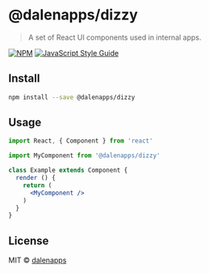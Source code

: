 # @dalenapps/dizzy

> A set of React UI components used in internal apps.

[![NPM](https://img.shields.io/npm/v/@dalenapps/dizzy.svg)](https://www.npmjs.com/package/@dalenapps/dizzy) [![JavaScript Style Guide](https://img.shields.io/badge/code_style-standard-brightgreen.svg)](https://standardjs.com)

## Install

```bash
npm install --save @dalenapps/dizzy
```

## Usage

```jsx
import React, { Component } from 'react'

import MyComponent from '@dalenapps/dizzy'

class Example extends Component {
  render () {
    return (
      <MyComponent />
    )
  }
}
```

## License

MIT © [dalenapps](https://github.com/dalenapps)

